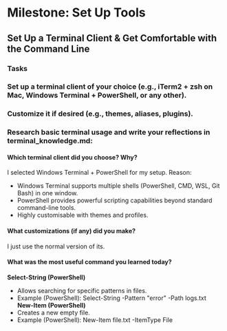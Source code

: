# Milestone: Set Up Tools
## Set Up a Terminal Client & Get Comfortable with the Command Line

### Tasks

### Set up a terminal client of your choice (e.g., iTerm2 + zsh on Mac, Windows Terminal + PowerShell, or any other).
### Customize it if desired (e.g., themes, aliases, plugins).

### Research basic terminal usage and write your reflections in terminal_knowledge.md:
#### Which terminal client did you choose? Why?
I selected Windows Terminal + PowerShell for my setup.
Reason:
- Windows Terminal supports multiple shells (PowerShell, CMD, WSL, Git Bash) in one window.
- PowerShell provides powerful scripting capabilities beyond standard command-line tools.
- Highly customisable with themes and profiles.
#### What customizations (if any) did you make?
I just use the normal version of its.

#### What was the most useful command you learned today?
**Select-String (PowerShell)**
  - Allows searching for specific patterns in files.
  - Example (PowerShell): Select-String -Pattern "error" -Path logs.txt
**New-Item (PowerShell)**
  - Creates a new empty file.
  - Example (PowerShell): New-Item file.txt -ItemType File